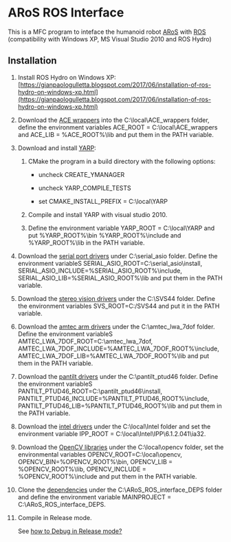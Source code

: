 # ARoS ROS Interface
This is a MFC program to inteface the humanoid robot [ARoS](https://github.com/zohannn/aros_description) with [ROS](http://wiki.ros.org/hydro) (compatibility with Windows XP, MS Visual Studio 2010 and ROS Hydro)

## Installation

1. Install ROS Hydro on Windows XP: [https://gianpaologulletta.blogspot.com/2017/06/installation-of-ros-hydro-on-windows-xp.html](https://gianpaologulletta.blogspot.com/2017/06/installation-of-ros-hydro-on-windows-xp.html) 

2. Download the [ACE wrappers](https://mega.nz/file/JCQF0KgA#qObQqMbwSJNgbdiZ93bk66CORwN1snCj281DRCuVss0) into the C:\local\ACE_wrappers folder, define the environment variables ACE_ROOT = C:\local\ACE_wrappers and ACE_LIB = %ACE_ROOT%\lib and put them in the PATH variable.
	
3. Download and install [YARP](https://mega.nz/file/YDoTCSbQ#F2HQ_iqX0SaChKvwFkGjetiOf99jBg_aHSyzhUKbAFg):

	1. CMake the program in a build directory with the following options:	
	
		- uncheck CREATE_YMANAGER
		
		- uncheck YARP_COMPILE_TESTS 
		
		- set CMAKE_INSTALL_PREFIX = C:\local\YARP
		
	2. Compile and install YARP with visual studio 2010.
	3. Define the environment variable YARP_ROOT = C:\local\YARP and put %YARP_ROOT%\bin %YARP_ROOT%\include and %YARP_ROOT%\lib in the PATH variable.
	
	
4. Download the [serial port drivers](https://mega.nz/file/cColSKxI#bExDoFvs8CU4ZLX0jI1jW-uchnmkg9lZvdanm64PZq4) under C:\serial_asio folder. 
	Define the environment variableS SERIAL_ASIO_ROOT=C:\serial_asio\install, SERIAL_ASIO_INCLUDE=%SERIAL_ASIO_ROOT%\include, SERIAL_ASIO_LIB=%SERIAL_ASIO_ROOT%\lib and put them in the PATH variable. 
	
5. Download the [stereo vision drivers](https://mega.nz/file/MfxR0ApQ#mpIefkK0pOwlzuM8s6ZcI4tAnNiLzPK9NnmNa7-Ek-E) under the C:\SVS44 folder.
	Define the environment variables SVS_ROOT=C:/SVS44 and put it in the PATH variable.	
	
6. Download the [amtec arm drivers](https://mega.nz/file/UDxFxCBA#t8fpfAAVXjZgwVcaHMsbn18srr2rjCRUFXsGWiYyK6g) under the C:\amtec_lwa_7dof folder.
	Define the environment variableS AMTEC_LWA_7DOF_ROOT=C:\amtec_lwa_7dof, AMTEC_LWA_7DOF_INCLUDE=%AMTEC_LWA_7DOF_ROOT%\include, AMTEC_LWA_7DOF_LIB=%AMTEC_LWA_7DOF_ROOT%\lib and put them in the PATH variable. 
	
7. Download the [pantilt drivers](https://mega.nz/file/sLZS2ZYI#ufL0qi6C_D0Lz1ImMqKRepgnVMVvZrC4qyVhuwMU3s0) under the C:\pantilt_ptud46 folder.
	Define the environment variableS PANTILT_PTUD46_ROOT=C:\pantilt_ptud46\install, PANTILT_PTUD46_INCLUDE=%PANTILT_PTUD46_ROOT%\include, PANTILT_PTUD46_LIB=%PANTILT_PTUD46_ROOT%\lib and put them in the PATH variable. 	
	
6. Download the [intel drivers](https://mega.nz/file/lSgiyCjb#TqJcQb-fDuHzZUnemy36doHhcvy-_CjcGR4c3g1PkFk) under the C:\local\Intel folder and set the environment variable IPP_ROOT = C:\local\Intel\IPP\6.1.2.041\ia32.
	
7. Download the [OpenCV libraries](https://mega.nz/file/0K5Uiaob#66FNPhh8N3yZtQO0TDi-ckkue330SBO2zposDnSvCtw) under the C:\local\opencv folder, set the environmental variables OPENCV_ROOT=C:\local\opencv, OPENCV_BIN=%OPENCV_ROOT%\bin, OPENCV_LIB = %OPENCV_ROOT%\lib, OPENCV_INCLUDE = %OPENCV_ROOT%\include and put them in the PATH variable.
		
8. Clone the [dependencies](https://github.com/zohannn/ARoS_ROS_interface_DEPS) under the C:\ARoS_ROS_interface_DEPS folder and define the environment variable MAINPROJECT = C:\ARoS_ROS_interface_DEPS.

9. Compile in Release mode.
	
	See [how to Debug in Release mode?](https://stackoverflow.com/questions/11253334/how-to-debug-in-release-mode)
	
